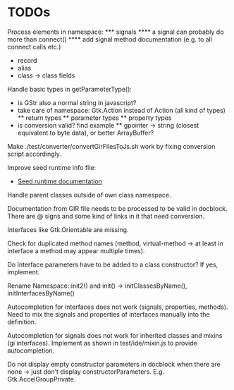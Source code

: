 # TODOs

Process elements in namespace:
*** signals
**** a signal can probably do more than connect()
**** add signal method documentation (e.g. to all connect calls etc.)
* record
* alias
* class -> class fields

Handle basic types in getParameterType():
* is GStr also a normal string in javascript?
* take care of namespace: Gtk.Action instead of Action (all kind of types)
** return types
** parameter types
** property types
* is conversion valid? find example
** gpointer -> string (closest equivalent to byte data), or better ArrayBuffer?

Make ./test/converter/convertGirFilesToJs.sh work by fixing conversion script accordingly.

Improve seed runtime info file:
* [Seed runtime documentation](https://people.gnome.org/~racarr/seed/runtime.html)

Handle parent classes outside of own class namespace.

Documentation from GIR file needs to be processed to be valid in docblock. There are @ signs and some
  kind of links in it that need conversion.

Interfaces like Gtk.Orientable are missing.

Check for duplicated method names (method, virtual-method -> at least in interface a method may appear multiple times).

Do Interface parameters have to be added to a class constructor? If yes, implement.

Rename Namespace::init2() and init() -> initClassesByName(), initInterfacesByName()

Autocompletion for interfaces does not work (signals, properties, methods).
Need to mix the signals and properties of interfaces manually into the definition.

Autocompletion for signals does not work for inherited classes and mixins (gi interfaces). Implement as shown
in test/ide/mixin.js to provide autocompletion.

Do not display empty constructor parameters in docblock when there are none -> just don't display constructorParameters.
E.g. Gtk.AccelGroupPrivate.